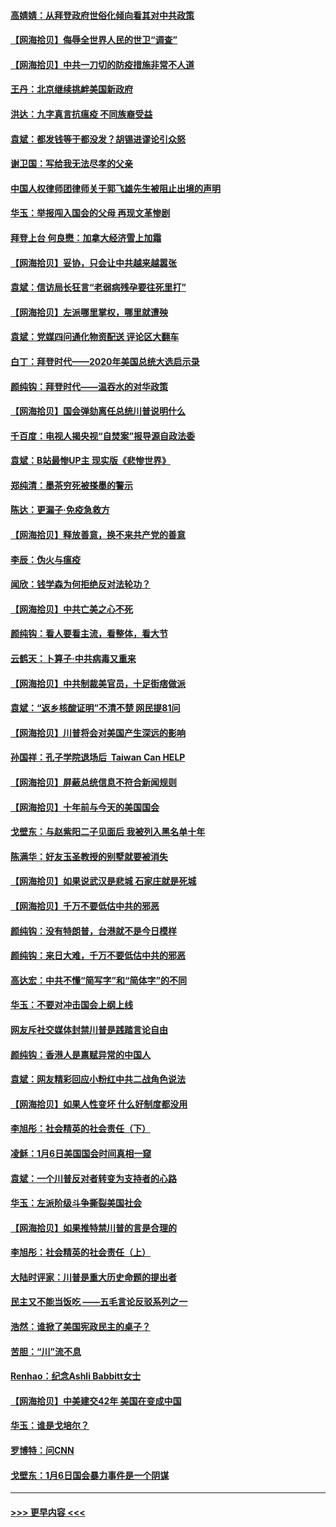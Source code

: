 #### [高婧婧：从拜登政府世俗化倾向看其对中共政策](../pages/nsc993/n12730028.md?t=02041351) 
#### [【网海拾贝】侮辱全世界人民的世卫“调查”](../pages/nsc993/n12727884.md?t=02041351) 
#### [【网海拾贝】中共一刀切的防疫措施非常不人道](../pages/nsc993/n12724879.md?t=02041351) 
#### [王丹：北京继续挑衅美国新政府](../pages/nsc993/n12722456.md?t=02041351) 
#### [洪达：九字真言抗瘟疫 不同族裔受益](../pages/nsc993/n12722448.md?t=02041351) 
#### [袁斌：都发钱等于都没发？胡锡进谬论引众怒](../pages/nsc993/n12722393.md?t=02041351) 
#### [谢卫国：写给我无法尽孝的父亲](../pages/nsc993/n12720325.md?t=02041351) 
#### [中国人权律师团律师关于郭飞雄先生被阻止出境的声明](../pages/nsc993/n12720203.md?t=02041351) 
#### [华玉：举报闯入国会的父母 再现文革惨剧](../pages/nsc993/n12719070.md?t=02041351) 
#### [拜登上台 何良懋：加拿大经济雪上加霜](../pages/nsc993/n12718943.md?t=02041351) 
#### [【网海拾贝】妥协，只会让中共越来越嚣张](../pages/nsc993/n12717392.md?t=02041351) 
#### [袁斌：信访局长狂言“老弱病残孕要往死里打”](../pages/nsc993/n12717343.md?t=02041351) 
#### [【网海拾贝】左派哪里掌权，哪里就遭殃](../pages/nsc993/n12715009.md?t=02041351) 
#### [袁斌：党媒四问通化物资配送 评论区大翻车](../pages/nsc993/n12714950.md?t=02041351) 
#### [白丁：拜登时代——2020年美国总统大选启示录](../pages/nsc993/n12714920.md?t=02041351) 
#### [颜纯钩：拜登时代——温吞水的对华政策](../pages/nsc993/n12713245.md?t=02041351) 
#### [【网海拾贝】国会弹劾离任总统川普说明什么](../pages/nsc993/n12712816.md?t=02041351) 
#### [千百度：电视人揭央视“自焚案”报导源自政法委](../pages/nsc993/n12709760.md?t=02041351) 
#### [袁斌：B站最惨UP主 现实版《悲惨世界》](../pages/nsc993/n12709686.md?t=02041351) 
#### [郑纯清：墨茶穷死被搽墨的警示](../pages/nsc993/n12709262.md?t=02041351) 
#### [陈达：更漏子·免疫急救方](../pages/nsc993/n12709244.md?t=02041351) 
#### [【网海拾贝】释放善意，换不来共产党的善意](../pages/nsc993/n12708361.md?t=02041351) 
#### [李辰：伪火与瘟疫](../pages/nsc993/n12707981.md?t=02041351) 
#### [闻欣：钱学森为何拒绝反对法轮功？](../pages/nsc993/n12707407.md?t=02041351) 
#### [【网海拾贝】中共亡美之心不死](../pages/nsc993/n12707621.md?t=02041351) 
#### [颜纯钩：看人要看主流，看整体，看大节](../pages/nsc993/n12707536.md?t=02041351) 
#### [云鹤天：卜算子‧中共病毒又重来](../pages/nsc993/n12707408.md?t=02041351) 
#### [【网海拾贝】中共制裁美官员，十足街痞做派](../pages/nsc993/n12705115.md?t=02041351) 
#### [袁斌：“返乡核酸证明”不清不楚 网民提81问](../pages/nsc993/n12704982.md?t=02041351) 
#### [【网海拾贝】川普将会对美国产生深远的影响](../pages/nsc993/n12703045.md?t=02041351) 
#### [孙国祥：孔子学院退场后  Taiwan Can HELP](../pages/nsc993/n12702430.md?t=02041351) 
#### [【网海拾贝】屏蔽总统信息不符合新闻规则](../pages/nsc993/n12699998.md?t=02041351) 
#### [【网海拾贝】十年前与今天的美国国会](../pages/nsc993/n12696993.md?t=02041351) 
#### [戈壁东：与赵紫阳二子见面后 我被列入黑名单十年](../pages/nsc993/n12696215.md?t=02041351) 
#### [陈满华：好友玉圣教授的别墅就要被消失](../pages/nsc993/n12695411.md?t=02041351) 
#### [【网海拾贝】如果说武汉是悲城 石家庄就是死城](../pages/nsc993/n12694589.md?t=02041351) 
#### [【网海拾贝】千万不要低估中共的邪恶](../pages/nsc993/n12692771.md?t=02041351) 
#### [颜纯钩：没有特朗普，台港就不是今日模样](../pages/nsc993/n12692678.md?t=02041351) 
#### [颜纯钩：来日大难，千万不要低估中共的邪恶](../pages/nsc993/n12692080.md?t=02041351) 
#### [高达宏：中共不懂“简写字”和“简体字”的不同](../pages/nsc993/n12692068.md?t=02041351) 
#### [华玉：不要对冲击国会上纲上线](../pages/nsc993/n12689948.md?t=02041351) 
#### [网友斥社交媒体封禁川普是践踏言论自由](../pages/nsc993/n12687482.md?t=02041351) 
#### [颜纯钩：香港人是禀赋异常的中国人](../pages/nsc993/n12685142.md?t=02041351) 
#### [袁斌：网友精彩回应小粉红中共二战角色说法](../pages/nsc993/n12684994.md?t=02041351) 
#### [【网海拾贝】如果人性变坏 什么好制度都没用](../pages/nsc993/n12683000.md?t=02041351) 
#### [李旭彤：社会精英的社会责任（下）](../pages/nsc993/n12680604.md?t=02041351) 
#### [凌稣：1月6日美国国会时间真相一窥](../pages/nsc993/n12682780.md?t=02041351) 
#### [袁斌：一个川普反对者转变为支持者的心路](../pages/nsc993/n12682700.md?t=02041351) 
#### [华玉：左派阶级斗争撕裂美国社会](../pages/nsc993/n12681226.md?t=02041351) 
#### [【网海拾贝】如果推特禁川普的言是合理的](../pages/nsc993/n12681232.md?t=02041351) 
#### [李旭彤：社会精英的社会责任（上）](../pages/nsc993/n12680501.md?t=02041351) 
#### [大陆时评家：川普是重大历史命题的提出者](../pages/nsc993/n12679904.md?t=02041351) 
#### [民主又不能当饭吃 ——五毛言论反驳系列之一](../pages/nsc993/n12679877.md?t=02041351) 
#### [浩然：谁掀了美国宪政民主的桌子？](../pages/nsc993/n12679850.md?t=02041351) 
#### [苦胆：“川”流不息](../pages/nsc993/n12678388.md?t=02041351) 
#### [Renhao：纪念Ashli Babbitt女士](../pages/nsc993/n12678359.md?t=02041351) 
#### [【网海拾贝】中美建交42年 美国在变成中国](../pages/nsc993/n12678324.md?t=02041351) 
#### [华玉：谁是戈培尔？](../pages/nsc993/n12677515.md?t=02041351) 
#### [罗博特：问CNN](../pages/nsc993/n12677172.md?t=02041351) 
#### [戈壁东：1月6日国会暴力事件是一个阴谋](../pages/nsc993/n12674639.md?t=02041351) 

----
#### [ >>> 更早内容 <<< ](../indexes/nsc993-earlier.md)
